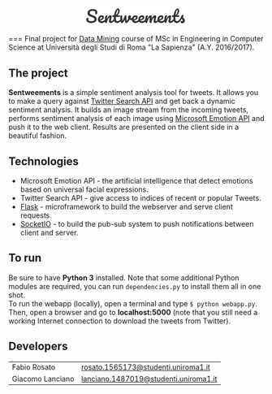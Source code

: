 <p align="center"><img src="img/logo.JPG"width=40%/></p>

===
Final project for [Data Mining](http://aris.me/index.php/data-mining-2016) course of MSc in Engineering in Computer Science
at Università degli Studi di Roma "La Sapienza" (A.Y. 2016/2017).

## The project
**Sentweements** is a simple sentiment analysis tool for tweets. It allows you to make a query against
[Twitter Search API](https://dev.twitter.com/rest/public) and get back a dynamic sentiment analysis. It builds an image
stream from the incoming tweets, performs sentiment analysis of each image using
[Microsoft Emotion API](https://www.microsoft.com/cognitive-services/en-us/emotion-api) and push it to the web client.
Results are presented on the client side in a beautiful fashion.

## Technologies
- Microsoft Emotion API - the artificial intelligence that detect emotions based on universal facial expressions.
- Twitter Search API - give access to indices of recent or popular Tweets.
- [Flask](http://flask.pocoo.org/) - microframework to build the webserver and serve client requests.
- [SocketIO](http://socket.io/) - to build the pub-sub system to push notifications between client and server.

## To run
Be sure to have **Python 3** installed. Note that some additional Python modules are required, you can run `dependencies.py` to install them all in one shot.  
To run the webapp (locally), open a terminal and type `$ python webapp.py`. Then, open a browser and go to
**localhost:5000**  (note that you still need a working Internet connection to download the tweets from Twitter).

## Developers

|                |                                     |
|----------------|-------------------------------------|  
|Fabio Rosato    |rosato.1565173@studenti.uniroma1.it  |  
|Giacomo Lanciano|lanciano.1487019@studenti.uniroma1.it|  
